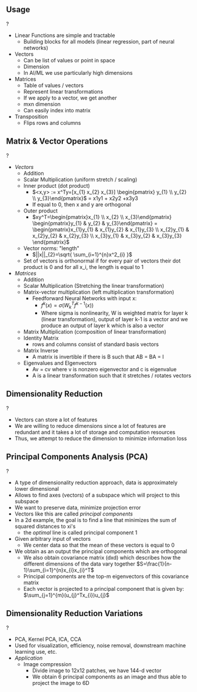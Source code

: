 ## Usage
?
- Linear Functions are simple and tractable
	- Building blocks for all models (linear regression, part of neural networks)
- Vectors
	- Can be list of values or point in space
	- Dimension
	- In AI/ML we use particularly high dimensions
- Matrices
	- Table of values / vectors
	- Represent linear transformations
	- If we apply to a vector, we get another
	- mxn dimension
	- Can easily index into matrix
- Transposition
	- Flips rows and columns

## Matrix & Vector Operations
?
- *Vectors*
	- Addition
	- Scalar Multiplication (uniform stretch / scaling)
	- Inner product (dot product)
		- $<x,y> := x^Ty=[x_{1} x_{2} x_{3}] \begin{pmatrix} y_{1} \\ y_{2} \\ y_{3}\end{pmatrix}$ = x1y1 + x2y2 +x3y3
		- If equal to 0, then x and y are orthogonal
	- Outer product
		- $xy^T=\begin{pmatrix}x_{1} \\ x_{2} \\ x_{3}\end{pmatrix} \begin{pmatrix}y_{1}  & y_{2}  & y_{3}\end{pmatrix} = \begin{pmatrix}x_{1}y_{1}  & x_{1}y_{2} & x_{1}y_{3} \\ x_{2}y_{1} & x_{2}y_{2} & x_{2}y_{3} \\ x_{3}y_{1} & x_{3}y_{2} & x_{3}y_{3} \end{pmatrix}$ 
	- Vector norms: "length"
		- $||x||_{2}=\sqrt{ \sum_{i=1}^{n}x^2_{i} }$
	- Set of vectors is orthonormal if for every pair of vectors their dot product is 0 and for all x_i, the length is equal to 1
- *Matrices*
	- Addition
	- Scalar Multiplication (Stretching the linear transformation)
	- Matrix-vector multiplication (left multiplication transformation)
		- Feedforward Neural Networks with input x:
			- $f^k(x)=\sigma(W^T_{k}f^{k-1}(x))$
			- Where sigma is nonlinearity, W is weighted matrix for layer k (linear transformation), output of layer k-1 is a vector and we produce an output of layer k which is also a vector
	- Matrix Multiplication (composition of linear transformation)
	- Identity Matrix
		- rows and columns consist of standard basis vectors
	- Matrix Inverse
		- A matrix is invertible if there is B such that AB = BA = I
	- Eigenvalues and EIgenvectors
		- Av = cv where v is nonzero eigenvector and c is eigenvalue
		- A is a linear transformation such that it stretches / rotates vectors

## Dimensionality Reduction
?
- Vectors can store a lot of features
- We are willing to reduce dimensions since a lot of features are redundant and it takes a lot of storage and computation resources
- Thus, we attempt to reduce the dimension to minimize information loss

## Principal Components Analysis (PCA)
?
- A type of dimensionality reduction approach, data is approximately lower dimensional
- Allows to find axes (vectors) of a subspace which will project to this subspace
- We want to preserve data, minimize projection error
- Vectors like this are called *principal components*
- In a 2d example, the goal is to find a line that minimizes the sum of squared distances to xi's
	- the *optimal* line is called principal component 1 
- Given arbitrary input of vectors
	- We center data so that the mean of these vectors is equal to 0
- We obtain as an output the principal components which are orthogonal 
	- We also obtain covariance matrix (dxd) which describes how the different dimensions of the data vary together $S=\frac{1}{n-1}\sum_{i=1}^{n}x_{i}x_{i}^T$ 
	- Principal components are the top-m eigenvectors of this covariance matrix
	- Each vector is projected to a principal component that is given by: $\sum_{j=1}^{m}(u_{j}^Tx_{i})u_{j}$

## Dimensionality Reduction Variations
?
- PCA, Kernel PCA, ICA, CCA
- Used for visualization, efficiency, noise removal, downstream machine learning use, etc.
- *Application*
	- Image compression
		- Divide image to 12x12 patches, we have 144-d vector
		- We obtain 6 principal components as an image and thus able to project the image to 6D